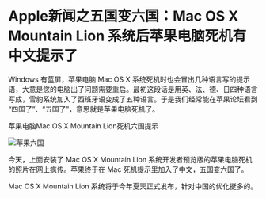 Apple新闻之五国变六国：Mac OS X Mountain Lion 系统后苹果电脑死机有中文提示了
============================================================================

Windows 有蓝屏，苹果电脑 Mac OS X 系统死机时也会冒出几种语言写的提示语，大意是您的电脑出了问题需要重启。最初这段话是用英、法、德、日四种语言写成，雪豹系统加入了西班牙语变成了五种语言。于是我们经常能在苹果论坛看到 “四国了”、“五国了”，意思就是苹果电脑死机了。

苹果电脑Mac OS X Mountain Lion死机六国提示

![苹果六国](http://biang.io/biangpic/blog/ecdb925c9151897919b14852416a5dde.jpg)

今天，上面安装了 Mac OS X Mountain Lion 系统开发者预览版的苹果电脑死机的照片在网上疯传。苹果终于在 Mac 死机提示里加入了中文，五国变六国了。

Mac OS X Mountain Lion 系统将于今年夏天正式发布，针对中国的优化挺多的。
